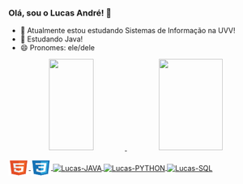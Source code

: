 ### Olá, sou o Lucas André! 👋

- 🔭 Atualmente estou estudando Sistemas de Informação na UVV!
- 🌱 Estudando Java!
- 😄 Pronomes: ele/dele
        

<div align="center">
  <a href="https://github.com/lucasaimb">
  <img height="180em" width="42%" src="https://github-readme-stats.vercel.app/api?username=lucasaimb&show_icons=true&theme=dracula&include_all_commits=true&count_private=true"/>
  <img height="180em" width="50%"src="https://github-readme-stats.vercel.app/api/top-langs/?username=lucasaimb&layout=compact&langs_count=7&theme=dracula"/>
</div>
<div style="display: inline_block"><br>
  <img align="center" alt="Lucas-HTML" height="30" width="40" src="https://raw.githubusercontent.com/devicons/devicon/master/icons/html5/html5-original.svg">
  <img align="center" alt="Lucas-CSS" height="30" width="40" src="https://raw.githubusercontent.com/devicons/devicon/master/icons/css3/css3-original.svg">
  <img align="center" alt="Lucas-JAVA" height="30" width="40" src="https://cdn.jsdelivr.net/gh/devicons/devicon/icons/java/java-original.svg" />
  <img align="center" alt="Lucas-PYTHON" height="30" width="40" src="https://cdn.jsdelivr.net/gh/devicons/devicon/icons/python/python-original.svg" />
  <img align="center" alt="Lucas-SQL" height="30" width="40" src="https://cdn.jsdelivr.net/gh/devicons/devicon/icons/postgresql/postgresql-original.svg" />
</div>

  


